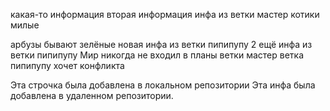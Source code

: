 какая-то информация
вторая информация
инфа из ветки мастер
котики милые

арбузы бывают зелёные
новая инфа из ветки пипипупу 2
ещё инфа из ветки пипипупу
Мир никогда не входил в планы ветки мастер
ветка пипипупу хочет конфликта

Эта строчка была добавлена в локальном репозитории
Эта инфа была добавлена в удаленном репозитории.
